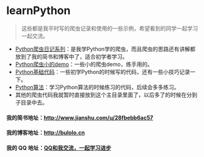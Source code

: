 # learnPython
> 这些都是我平时写的爬虫记录和使用的一些示例，希望看到的同学一起学习一起交流。
* [Python爬虫日记系列](https://github.com/rieuse/learnPython/tree/master/Python%E7%88%AC%E8%99%AB%E6%97%A5%E8%AE%B0%E7%B3%BB%E5%88%97)：是我学Python学的爬虫，而且爬虫的思路还有讲解都放到了我的简书和博客中了，适合初学者学习。
* [Python爬虫小的demo](https://github.com/rieuse/learnPython/tree/master/Python%E7%88%AC%E8%99%AB%E5%B0%8F%E7%9A%84demo)：一些小的爬虫demo，练手用的。
* [Python基础代码](https://github.com/rieuse/learnPython/tree/master/Python%E5%9F%BA%E7%A1%80%E4%BB%A3%E7%A0%81)：一些初学Python的时候写的代码，还有一些小技巧记录一下。
* [Python算法](https://github.com/rieuse/learnPython/tree/master/Python%E7%AE%97%E6%B3%95)：学习Python算法的时候练习的代码，后续会多多练习。
* 其他的爬虫代码我就暂时直接放到这个主目录里面了，以后多了的时候在分到子目录中去。
#### 我的简书地址：http://www.jianshu.com/u/28fbebb6ac57
#### 我的博客地址：http://bulolo.cn
#### 我的 QQ 地址：[QQ和我交流，一起学习进步](http://wpa.qq.com/msgrd?v=3&uin=553704903&site=qq&menu=yes)
